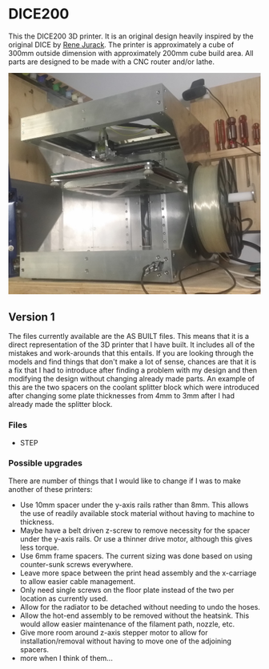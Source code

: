 # DICE200

This the DICE200 3D printer. It is an original design heavily inspired by the original DICE by [Rene Jurack](http://well-engineered.net). The printer is approximately a cube of 300mm outside dimension with approximately 200mm cube build area. All parts are designed to be made with a CNC router and/or lathe.

![DICE300 iso view](/photos/in_use.jpg?raw=true)

## Version 1

The files currently available are the AS BUILT files. This means that it is a direct representation of the 3D printer that I have built. It includes all of the mistakes and work-arounds that this entails. If you are looking through the models and find things that don't make a lot of sense, chances are that it is a fix that I had to introduce after finding a problem with my design and then modifying the design without changing already made parts. An example of this are the two spacers on the coolant splitter block which were introduced after changing some plate thicknesses from 4mm to 3mm after I had already made the splitter block.

### Files

* STEP

### Possible upgrades

There are number of things that I would like to change if I was to make another of these printers:

* Use 10mm spacer under the y-axis rails rather than 8mm. This allows the use of readily available stock material without having to machine to thickness.
* Maybe have a belt driven z-screw to remove necessity for the spacer under the y-axis rails. Or use a thinner drive motor, although this gives less torque.
* Use 6mm frame spacers. The current sizing was done based on using counter-sunk screws everywhere.
* Leave more space between the print head assembly and the x-carriage to allow easier cable management.
* Only need single screws on the floor plate instead of the two per location as currently used.
* Allow for the radiator to be detached without needing to undo the hoses.
* Allow the hot-end assembly to be removed without the heatsink. This would allow easier maintenance of the filament path, nozzle, etc.
* Give more room around z-axis stepper motor to allow for installation/removal without having to move one of the adjoining spacers.
* more when I think of them...




